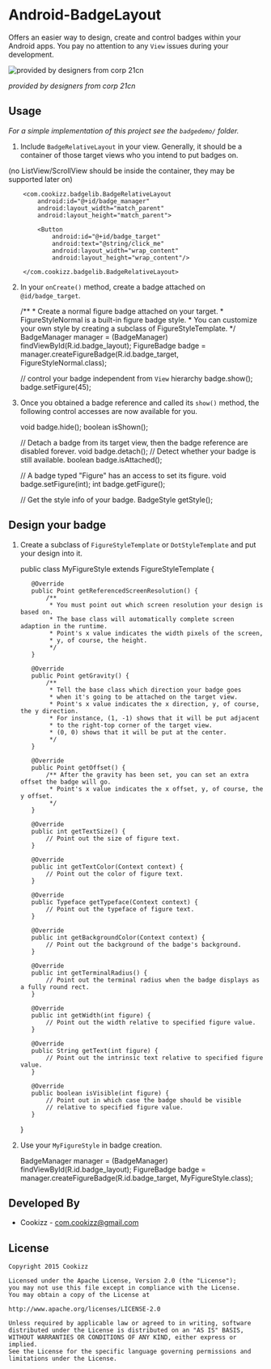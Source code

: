 # Android-BadgeLayout
Offers an easier way to design, create and control badges within your Android apps. You pay no attention to any `View` issues during your development.

![provided by designers from corp 21cn](https://github.com/Cookizz/Android-BadgeLayout/blob/master/badgedemo/src/main/res/raw/badgesample.png)

*provided by designers from corp 21cn*

## Usage
*For a simple implementation of this project see the `badgedemo/` folder.*

  1. Include `BadgeRelativeLayout` in your view. Generally, it should be a container of those target views who you intend to put badges on.
  
  (no ListView/ScrollView should be inside the container, they may be supported later on)
  
        <com.cookizz.badgelib.BadgeRelativeLayout
            android:id="@+id/badge_manager"
            android:layout_width="match_parent"
            android:layout_height="match_parent">
            
            <Button
                android:id="@+id/badge_target"
                android:text="@string/click_me"
                android:layout_width="wrap_content"
                android:layout_height="wrap_content"/>

        </com.cookizz.badgelib.BadgeRelativeLayout>

  2. In your `onCreate()` method, create a badge attached on `@id/badge_target`.

        /**
         * Create a normal figure badge attached on your target.
         * FigureStyleNormal is a built-in figure badge style.
         * You can customize your own style by creating a subclass of FigureStyleTemplate.
         */
        BadgeManager manager = (BadgeManager) findViewById(R.id.badge_layout);
        FigureBadge badge = manager.createFigureBadge(R.id.badge_target, FigureStyleNormal.class);
        
        // control your badge independent from `View` hierarchy
        badge.show();
        badge.setFigure(45);
    
  3. Once you obtained a badge reference and called its `show()` method, the following control accesses are now available for you.

        void badge.hide();
        boolean isShown();
        
        // Detach a badge from its target view, then the badge reference are disabled forever.
        void badge.detach();
        // Detect whether your badge is still available.
        boolean badge.isAttached();
        
        // A badge typed "Figure" has an access to set its figure.
        void badge.setFigure(int);
        int badge.getFigure();
        
        // Get the style info of your badge.
        BadgeStyle getStyle();

## Design your badge
  
  1. Create a subclass of `FigureStyleTemplate` or `DotStyleTemplate` and put your design into it.
  
        public class MyFigureStyle extends FigureStyleTemplate {
        
            @Override
            public Point getReferencedScreenResolution() {
                /** 
                 * You must point out which screen resolution your design is based on.
                 * The base class will automatically complete screen adaption in the runtime.
                 * Point's x value indicates the width pixels of the screen,
                 * y, of course, the height.
                 */
            }
        
            @Override
            public Point getGravity() {
                /**
                 * Tell the base class which direction your badge goes
                 * when it's going to be attached on the target view.
                 * Point's x value indicates the x direction, y, of course, the y direction.
                 * For instance, (1, -1) shows that it will be put adjacent
                 * to the right-top corner of the target view.
                 * (0, 0) shows that it will be put at the center.
                 */
            }
        
            @Override
            public Point getOffset() {
                /** After the gravity has been set, you can set an extra offset the badge will go.
                 * Point's x value indicates the x offset, y, of course, the y offset.
                 */
            }
            
            @Override
            public int getTextSize() {
                // Point out the size of figure text.
            }
        
            @Override
            public int getTextColor(Context context) {
                // Point out the color of figure text.
            }
        
            @Override
            public Typeface getTypeface(Context context) {
                // Point out the typeface of figure text.
            }
        
            @Override
            public int getBackgroundColor(Context context) {
                // Point out the background of the badge's background.
            }
        
            @Override
            public int getTerminalRadius() {
                // Point out the terminal radius when the badge displays as a fully round rect.
            }
        
            @Override
            public int getWidth(int figure) {
                // Point out the width relative to specified figure value.
            }
        
            @Override
            public String getText(int figure) {
                // Point out the intrinsic text relative to specified figure value.
            }
        
            @Override
            public boolean isVisible(int figure) {
                // Point out in which case the badge should be visible
                // relative to specified figure value.
            }
        }
    
  2. Use your `MyFigureStyle` in badge creation.

        BadgeManager manager = (BadgeManager) findViewById(R.id.badge_layout);
        FigureBadge badge = manager.createFigureBadge(R.id.badge_target, MyFigureStyle.class);

## Developed By

  * Cookizz - <com.cookizz@gmail.com>

## License

    Copyright 2015 Cookizz

    Licensed under the Apache License, Version 2.0 (the "License");
    you may not use this file except in compliance with the License.
    You may obtain a copy of the License at

    http://www.apache.org/licenses/LICENSE-2.0

    Unless required by applicable law or agreed to in writing, software
    distributed under the License is distributed on an "AS IS" BASIS,
    WITHOUT WARRANTIES OR CONDITIONS OF ANY KIND, either express or implied.
    See the License for the specific language governing permissions and
    limitations under the License.
